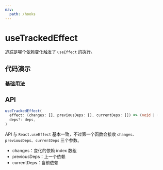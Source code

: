 ```yaml
---
nav:
  path: /hooks
---
```


# useTrackedEffect

追踪是哪个依赖变化触发了 `useEffect` 的执行。

## 代码演示

### 基础用法

<code src="./demo/demo1.tsx"></code>

## API

```typescript
useTrackedEffect(
  effect: (changes: [], previousDeps: [], currentDeps: []) => (void | (() => void | undefined)),
  deps?: deps,
)
```

API 与 `React.useEffect` 基本一致，不过第一个函数会接收 `changes`、`previousDeps`、`currentDeps` 三个参数。

- changes：变化的依赖 index 数组
- previousDeps：上一个依赖
- currentDeps：当前依赖
